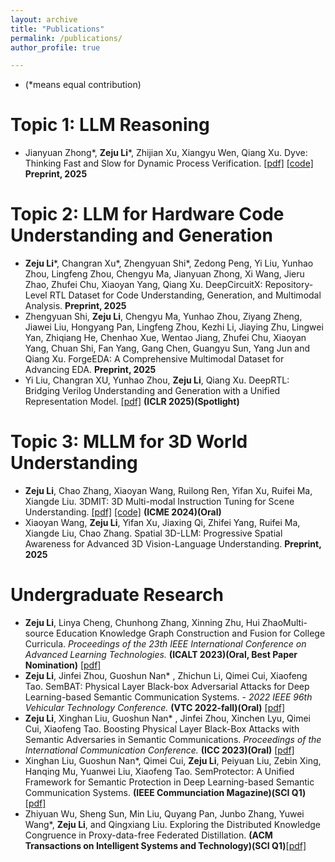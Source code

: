 ```yaml
---
layout: archive
title: "Publications"
permalink: /publications/
author_profile: true

---
```

 - (*means equal contribution)

# Topic 1: LLM Reasoning
- Jianyuan Zhong*, **Zeju Li***, Zhijian Xu, Xiangyu Wen, Qiang Xu. Dyve: Thinking Fast and Slow for Dynamic Process Verification. [[pdf]](https://arxiv.org/abs/2502.11157) [[code]](https://github.com/staymylove/Dyve) **Preprint, 2025**

# Topic 2: LLM for Hardware Code Understanding and Generation
- **Zeju Li***, Changran Xu*, Zhengyuan Shi*, Zedong Peng, Yi Liu, Yunhao Zhou, Lingfeng Zhou, Chengyu Ma, Jianyuan Zhong, Xi Wang, Jieru Zhao, Zhufei Chu, Xiaoyan Yang, Qiang Xu. DeepCircuitX: Repository-Level RTL Dataset for Code Understanding, Generation, and Multimodal Analysis. **Preprint, 2025**
- Zhengyuan Shi, **Zeju Li**, Chengyu Ma, Yunhao Zhou, Ziyang Zheng, Jiawei Liu, Hongyang Pan, Lingfeng Zhou, Kezhi Li, Jiaying Zhu, Lingwei Yan, Zhiqiang He, Chenhao Xue, Wentao Jiang, Zhufei Chu, Xiaoyan Yang, Chuan Shi, Fan Yang, Gang Chen, Guangyu Sun, Yang Jun and Qiang Xu. ForgeEDA: A Comprehensive Multimodal Dataset for Advancing EDA. **Preprint, 2025**
- Yi Liu, Changran XU, Yunhao Zhou, **Zeju Li**, Qiang Xu. DeepRTL: Bridging Verilog Understanding and Generation with a Unified Representation Model. 
[[pdf]](https://openreview.net/forum?id=2hcfoCHKoB)  **(ICLR 2025)(Spotlight)**


# Topic 3: MLLM for 3D World Understanding
- **Zeju Li**, Chao Zhang, Xiaoyan Wang, Ruilong Ren, Yifan Xu, Ruifei Ma, Xiangde Liu. 3DMIT: 3D Multi-modal Instruction Tuning for Scene Understanding. [[pdf]](https://arxiv.org/abs/2401.03201) [[code]](https://github.com/staymylove/3DMIT) **(ICME 2024)(Oral)**
- Xiaoyan Wang, **Zeju Li**, Yifan Xu, Jiaxing Qi, Zhifei Yang, Ruifei Ma, Xiangde Liu, Chao Zhang. Spatial 3D-LLM: Progressive Spatial Awareness for Advanced 3D Vision-Language Understanding. **Preprint, 2025**

# Undergraduate Research
- **Zeju Li**, Linya Cheng, Chunhong Zhang, Xinning Zhu, Hui ZhaoMulti-source Education Knowledge Graph Construction and Fusion for College Curricula. *Proceedings of the 23th IEEE International Conference on Advanced Learning Technologies.* **(ICALT 2023)(Oral, Best Paper Nomination)** [[pdf]](https://ieeexplore.ieee.org/document/10328183)
- **Zeju Li**, Jinfei Zhou, Guoshun Nan* , Zhichun Li, Qimei Cui, Xiaofeng Tao. SemBAT: Physical Layer Black-box Adversarial Attacks for Deep Learning-based Semantic Communication Systems. - *2022 IEEE 96th Vehicular Technology Conference.* **(VTC 2022-fall)(Oral)** [[pdf]](https://ieeexplore.ieee.org/document/10012766)
- **Zeju Li**, Xinghan Liu, Guoshun Nan* , Jinfei Zhou, Xinchen Lyu, Qimei Cui, Xiaofeng Tao. Boosting Physical Layer Black-Box Attacks with Semantic Adversaries in Semantic Communications. *Proceedings of the International Communication Conference.* **(ICC 2023)(Oral)** [[pdf]](https://ieeexplore.ieee.org/document/10278790)
- Xinghan Liu, Guoshun Nan*, Qimei Cui, **Zeju Li**, Peiyuan Liu, Zebin Xing, Hanqing Mu, Yuanwei Liu, Xiaofeng Tao. SemProtector: A Unified Framework for Semantic Protection in Deep Learning-based Semantic Communication Systems. **(IEEE Communciation Magazine)(SCI Q1)**[[pdf]](https://ieeexplore.ieee.org/document/10328183)
- Zhiyuan Wu, Sheng Sun, Min Liu, Quyang Pan, Junbo Zhang, Yuwei Wang*, **Zeju Li**, and Qingxiang Liu. Exploring the Distributed Knowledge Congruence in Proxy-data-free Federated Distillation. **(ACM Transactions on Intelligent Systems and Technology)(SCI Q1)**[[pdf]](https://arxiv.org/abs/2204.07028)

